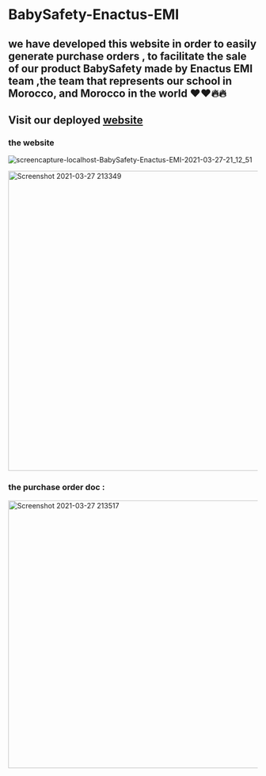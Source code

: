 # BabySafety-Enactus-EMI
## we have developed this website in order to easily generate purchase orders , to facilitate the sale of our product BabySafety made by Enactus EMI team ,the team that represents our school in Morocco, and Morocco in the world ❤❤🔥🔥

## Visit our deployed [website](https://babysafety.000webhostapp.com/)
### the website
![screencapture-localhost-BabySafety-Enactus-EMI-2021-03-27-21_12_51](https://user-images.githubusercontent.com/59047199/112733649-801d9280-8f41-11eb-9a57-701f439a4dd2.png)

<img width="606" alt="Screenshot 2021-03-27 213349" src="https://user-images.githubusercontent.com/59047199/112734233-c9bbac80-8f44-11eb-81c6-a5f2ef8cfba8.png">

### the purchase order doc :


<img width="541" alt="Screenshot 2021-03-27 213517" src="https://user-images.githubusercontent.com/59047199/112734217-a133b280-8f44-11eb-9519-ef34af8c9224.png">


